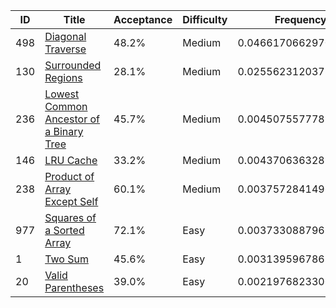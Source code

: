 |ID|Title|Acceptance|Difficulty|Frequency|
|----|-----|----|---|---|
|498|[Diagonal Traverse]( https://leetcode.com/problems/diagonal-traverse)|48.2%|Medium|0.046617066297050695|
|130|[Surrounded Regions]( https://leetcode.com/problems/surrounded-regions)|28.1%|Medium|0.02556231203780306|
|236|[Lowest Common Ancestor of a Binary Tree]( https://leetcode.com/problems/lowest-common-ancestor-of-a-binary-tree)|45.7%|Medium|0.004507557778555423|
|146|[LRU Cache]( https://leetcode.com/problems/lru-cache)|33.2%|Medium|0.004370636328108912|
|238|[Product of Array Except Self]( https://leetcode.com/problems/product-of-array-except-self)|60.1%|Medium|0.003757284149658983|
|977|[Squares of a Sorted Array]( https://leetcode.com/problems/squares-of-a-sorted-array)|72.1%|Easy|0.003733088796375401|
|1|[Two Sum]( https://leetcode.com/problems/two-sum)|45.6%|Easy|0.003139596786381058|
|20|[Valid Parentheses]( https://leetcode.com/problems/valid-parentheses)|39.0%|Easy|0.002197682330605871|
